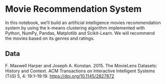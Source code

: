 # Movie Recommendation System
In this notebook, we’ll build an artificial intelligence movies recommendation system by using the k-means clustering algorithm implemented with Python, NumPy, Pandas, Matplotlib and Scikit-Learn. We will recommend the movies based on its genres and ratings.
## Data
F. Maxwell Harper and Joseph A. Konstan. 2015. The MovieLens Datasets: History and Context. ACM Transactions on Interactive Intelligent Systems (TiiS) 5, 4: 19:1–19:19. https://doi.org/10.1145/2827872

